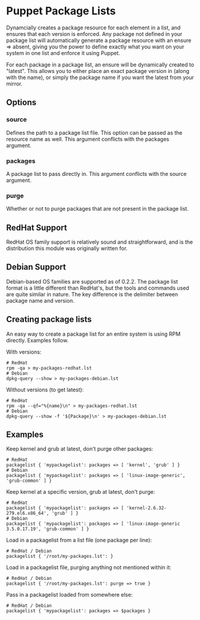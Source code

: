 Puppet Package Lists
====================

Dynamcially creates a package resource for each element in a list, and
ensures that each version is enforced. Any package not defined in your
package list will automatically generate a package resource with an
ensure => absent, giving you the power to define exactly what you want
on your system in one list and enforce it using Puppet.

For each package in a package list, an ensure will be dynamically created
to "latest". This allows you to either place an exact package version in
(along with the name), or simply the package name if you want the latest
from your mirror.

Options
-------

### source
Defines the path to a package list file. This option can be passed as the
resource name as well. This argument conflicts with the packages argument.

### packages
A package list to pass directly in. This argument conflicts with the
source argument.

### purge
Whether or not to purge packages that are not present in the package list.

RedHat Support
--------------

RedHat OS family support is relatively sound and straightforward, and is the
distribution this module was originally written for.

Debian Support
---------------

Debian-based OS families are supported as of 0.2.2. The package list format
is a little different than RedHat's, but the tools and commands used are
quite similar in nature. The key difference is the delimiter between package
name and version.

Creating package lists
----------------------

An easy way to create a package list for an entire system is using RPM
directly. Examples follow.

With versions:

    # RedHat
    rpm -qa > my-packages-redhat.lst
    # Debian
    dpkg-query --show > my-packages-debian.lst

Without versions (to get latest):

    # RedHat
    rpm -qa --qf="%{name}\n" > my-packages-redhat.lst
    # Debian
    dpkg-query --show -f '${Package}\n' > my-packages-debian.lst

Examples
--------

Keep kernel and grub at latest, don't purge other packages:

    # RedHat
    packagelist { 'mypackagelist': packages => [ 'kernel', 'grub' ] }
    # Debian
    packagelist { 'mypackagelist': packages => [ 'linux-image-generic', 'grub-common' ] }

Keep kernel at a specific version, grub at latest, don't purge:

    # RedHat
    packagelist { 'mypackagelist': packages => [ 'kernel-2.6.32-279.el6.x86_64', 'grub' ] }
    # Debian
    packagelist { 'mypackagelist': packages => [ 'linux-image-generic 3.5.0.17.19', 'grub-common' ] }

Load in a packagelist from a list file (one package per line):

    # RedHat / Debian
    packagelist { '/root/my-packages.lst': }

Load in a packagelist file, purging anything not mentioned within it:

    # RedHat / Debian
    packagelist { '/root/my-packages.lst': purge => true }

Pass in a packagelist loaded from somewhere else:

    # RedHat / Debian
    packagelist { 'mypackagelist': packages => $packages }
